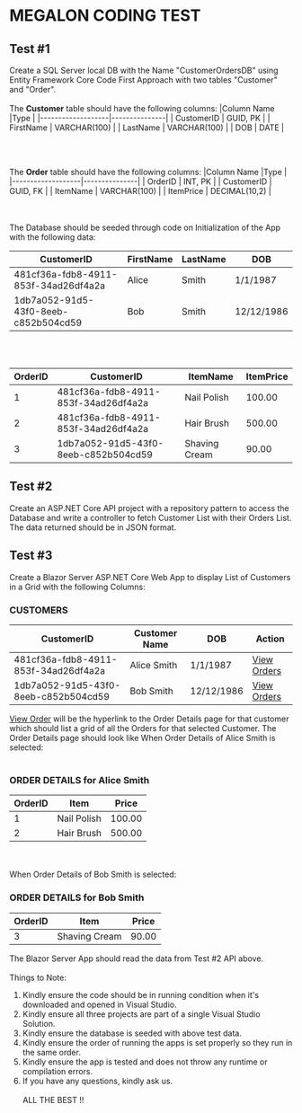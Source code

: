 # MEGALON CODING TEST

## Test #1
Create a SQL Server local DB with the Name "CustomerOrdersDB" using Entity Framework Core Code First Approach with two tables "Customer" and "Order".
<br/><br/>
The <b>Customer</b> table should have the following columns:
|Column Name 		|Type			|
|-------------------|---------------|
| CustomerID    	| GUID, PK		|
| FirstName 		| VARCHAR(100) 	|
| LastName 			| VARCHAR(100) 	|
| DOB 				| DATE 			|

<br/><br/>

The <b>Order</b> table should have the following columns:
|Column Name 		|Type			|
|-------------------|---------------|
| OrderID			| INT, PK		|
| CustomerID    	| GUID, FK		|
| ItemName 			| VARCHAR(100) 	|
| ItemPrice			| DECIMAL(10,2)	|

<br/><br/>
The Database should be seeded through code on Initialization of the App with the following data: 

|CustomerID								| FirstName	|LastName	|DOB		|
|---------------------------------------|-----------|-----------|-----------|
| 481cf36a-fdb8-4911-853f-34ad26df4a2a	|Alice		|Smith		|1/1/1987	|
| 1db7a052-91d5-43f0-8eeb-c852b504cd59 	|Bob  		|Smith		|12/12/1986	|

<br/><br/>

|OrderID	|CustomerID								| ItemName		|ItemPrice	|
|-----------|---------------------------------------|---------------|-----------|
|1			| 481cf36a-fdb8-4911-853f-34ad26df4a2a	|Nail Polish	|100.00		|
|2			| 481cf36a-fdb8-4911-853f-34ad26df4a2a	|Hair Brush		|500.00		|
|3			| 1db7a052-91d5-43f0-8eeb-c852b504cd59  |Shaving Cream	|90.00		|

## Test #2
Create an ASP.NET Core API project with a repository pattern to access the Database and write a controller to fetch Customer List with their Orders List. The data returned should be in JSON format.

## Test #3
Create a Blazor Server ASP.NET Core Web App to display List of Customers in a Grid with the following Columns:

### CUSTOMERS
|CustomerID								| Customer Name	|DOB		|Action				|
|---------------------------------------|---------------|-----------|-------------------|
| 481cf36a-fdb8-4911-853f-34ad26df4a2a	|Alice Smith	|1/1/1987	|<u>View Orders<u>	|
| 1db7a052-91d5-43f0-8eeb-c852b504cd59 	|Bob Smith		|12/12/1986	|<u>View Orders<u>	|

<u>View Order</u> will be the hyperlink to the Order Details page for that customer which should list a grid of all the Orders for that selected Customer. The Order Details page should look like When Order Details of Alice Smith is selected:
<br/><br/>
### ORDER DETAILS for Alice Smith
|OrderID	| Item			|Price		|
|-----------|---------------|-----------|
|1			| Nail Polish	|100.00		|
|2			| Hair Brush	|500.00		|

<br/><br/>
When Order Details of Bob Smith is selected:
### ORDER DETAILS for Bob Smith
|OrderID	| Item			|Price		|
|-----------|---------------|-----------|
|3			| Shaving Cream	|90.00		|


The Blazor Server App should read the data from Test #2 API above.
<br/><br/>
Things to Note:
1. Kindly ensure the code should be in running condition when it's downloaded and
opened in Visual Studio.
2. Kindly ensure all three projects are part of a single Visual Studio Solution.
3. Kindly ensure the database is seeded with above test data.
4. Kindly ensure the order of running the apps is set properly so they run in the same
order.
5. Kindly ensure the app is tested and does not throw any runtime or compilation errors.
6. If you have any questions, kindly ask us.
   <br></br>
ALL THE BEST !!
